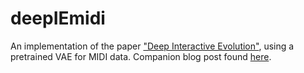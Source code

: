 # deepIEmidi
An implementation of the paper ["Deep Interactive Evolution"](https://arxiv.org/abs/1801.08230), using a pretrained VAE for MIDI data. Companion blog post found [here](https://towardsdatascience.com/music-by-means-of-natural-selection-11934d7e89a3).
